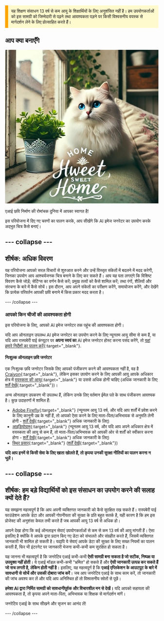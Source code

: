 <p style='border-left: solid; border-width:10px; border-color: #FFA500; background-color: #FFFACD; padding: 10px;'>
यह शिक्षण संसाधन 13 वर्ष से कम आयु के शिक्षार्थियों के लिए अनुशंसित नहीं है। हम उपयोगकर्ताओं को इस सामग्री को जिम्मेदारी से पढ़ने तथा आवश्यकता पड़ने पर किसी विश्वसनीय वयस्क से मार्गदर्शन लेने के लिए प्रोत्साहित करते हैं।
</p>

## आप क्या बनाएँगे

![एक आकर्षक नीली आंखों और गुलाबी नाक वाली एक रोएंदार सफेद बिल्ली एक खिड़की और सोफे के पीछे, एक सजावटी धातु के कंटेनर में एक गमले के पौधे के बगल में बैठी है। खिड़की की चौखट एक आरामदायक इंटीरियर का हिस्सा है, जिसमें फूलों का कुशन, हरे पौधे और अलमारियाँ हैं। खिड़की से एक इमारत दिखाई देती है। छवि के अग्रभाग में, कुछ सजावट के साथ, एक सुंदर शैली में "HOME Hweet SWEET Home" लिखा हुआ है।](images/prompt8.jpg)

एआई छवि निर्माण की रोमांचक दुनिया में आपका स्वागत है!

इस परियोजना में दिए गए चरणों का पालन करके, आप सीखेंगे कि AI इमेज जनरेटर का उपयोग करके अद्भुत चित्र कैसे बनाएं।

## --- collapse ---

## शीर्षक: अधिक विवरण

यह परियोजना आपको सरल विचारों से शुरुआत करने और उन्हें विस्तृत संकेतों में बदलने में मदद करेगी, जिनका उपयोग आप आश्चर्यजनक चित्र बनाने के लिए कर सकते हैं। आप यह पता लगाएंगे कि विशिष्ट विवरण कैसे जोड़ें; सेटिंग्स का वर्णन कैसे करें; प्रमुख तत्वों को कैसे शामिल करें; तथा रंगों, शैलियों और संरचना के बारे में कैसे सोचें। इस दौरान, आप अपने संकेतों का परीक्षण करेंगे, समायोजन करेंगे, और देखेंगे कि प्रत्येक परिवर्तन आपकी छवि बनाने में किस प्रकार मदद करता है।

\--- /collapse ---

### आपको किन चीजों की आवश्यकता होगी

इस परियोजना के लिए, आपको AI इमेज जनरेटर तक पहुंच की आवश्यकता होगी।

यदि आप ऑनलाइन उपलब्ध AI इमेज जनरेटर का उपयोग करने के लिए न्यूनतम आयु सीमा से कम हैं, या यदि आप रास्पबेरी पाई कंप्यूटर पर **अपना स्वयं का** AI इमेज जनरेटर होस्ट करना पसंद करेंगे, तो [यहां हमारे निर्देशों का पालन करें](https://projects.raspberrypi.org/en/projects/ai-images-on-pi){:target="_blank"}.

#### निःशुल्क ऑनलाइन छवि जनरेटर

एक निःशुल्क छवि जनरेटर जिसके लिए आपको पंजीकरण करने की आवश्यकता नहीं है, वह है [Craiyon](https://www.craiyon.com){:target="_blank"}, लेकिन इसका उपयोग करने के लिए आपकी आयु आपके अधिकार क्षेत्र में [वयस्कता की आयु](https://en.wikipedia.org/wiki/Age_of_majority){:target="_blank"} या उससे अधिक होनी चाहिए (अधिक जानकारी के लिए [शर्तें देखें](https://www.craiyon.com/terms){:target="_blank"})।

अन्य ऑनलाइन उपकरण भी उपलब्ध हैं, लेकिन उनके लिए वर्तमान ईमेल पते के साथ पंजीकरण आवश्यक है। कुछ उदाहरणों में शामिल हैं:

- [Adobe Firefly](https://firefly.adobe.com/){:target="_blank"} (न्यूनतम आयु 13 वर्ष, और यदि आप शर्तों में प्रवेश करने के लिए कानूनी उम्र के नहीं हैं, तो आपको ऐसा करने के लिए माता-पिता/अभिभावक से अनुमति लेनी होगी - [शर्तें देखें](https://www.adobe.com/uk/legal/terms.html){:target="_blank"} अधिक जानकारी के लिए)
- [आइडियोग्राम](https://www.ideogram.ai){:target="_blank"} (न्यूनतम आयु 13 वर्ष, और यदि आप अपने अधिकार क्षेत्र में वयस्कता की आयु से कम हैं, तो माता-पिता/अभिभावक को आपकी ओर से शर्तों को स्वीकार करना होगा - [शर्तें देखें](https://ideogram.ai/legal/tos){:target="_blank"} अधिक जानकारी के लिए)
- [स्थिर प्रसार](https://stablediffusionweb.com/){:target="_blank"} ([शर्तें देखें](https://stablediffusionweb.com/terms-and-conditions){:target="_blank"})

**यदि आप इनमें से किसी सेवा के लिए खाता खोलते हैं, तो कृपया उनकी सुरक्षा नीतियों का पालन करना न भूलें।**

## --- collapse ---

## शीर्षक: हम बड़े विद्यार्थियों को इस संसाधन का उपयोग करने की सलाह क्यों देते हैं?

यह समझना महत्वपूर्ण है कि आप अपनी व्यक्तिगत जानकारी को कैसे सुरक्षित रख सकते हैं। रास्पबेरी पाई फाउंडेशन आपके डेटा और आपकी गोपनीयता की सुरक्षा के प्रति बहुत सतर्क है, यही कारण है कि हम इस प्रोजेक्ट की अनुशंसा केवल तभी करते हैं जब आपकी आयु 13 वर्ष से अधिक हो।

आपने देखा होगा कि कई ऑनलाइन सेवाएं उपयोगकर्ताओं से कम से कम 13 वर्ष की आयु मांगती हैं। ऐसा इसलिए है क्योंकि वे आपके द्वारा प्रदान किए गए डेटा को संभालते और संग्रहीत करते हैं, जिसमें व्यक्तिगत जानकारी भी शामिल हो सकती है। यद्यपि ये सेवाएं आपके डेटा की सुरक्षा के लिए सख्त नियमों का पालन करती हैं, फिर भी इंटरनेट पर जानकारी भेजना कभी-कभी कम सुरक्षित हो सकता है।

यह जानना भी महत्वपूर्ण है कि जनरेटिव एआई कभी-कभी **ऐसी सामग्री बना सकता है जो सटीक, निष्पक्ष या उपयुक्त नहीं होती**। ये एआई मॉडल कभी-कभी "भ्रमित" हो सकते हैं और **ऐसी जानकारी उत्पन्न कर सकते हैं जो सच लगती है, लेकिन होती नहीं है**। इसलिए, यह महत्वपूर्ण है कि **एआई एप्लिकेशन के आउटपुट के बारे में सावधानी से सोचें और उसकी दोबारा जांच करें**। जब आप जनरेटिव एआई के साथ काम करें, तो जानकारी की जांच अवश्य कर लें और यदि आप अनिश्चित हों तो विश्वसनीय स्रोतों से पूछें।

**हमेशा AI द्वारा निर्मित सामग्री को सावधानीपूर्वक और विचारशील मन से देखें।** यदि आपको सहायता की आवश्यकता है, तो कृपया अपने माता-पिता, अभिभावक या शिक्षक से मार्गदर्शन मांगें।

जनरेटिव एआई के साथ सीखने और सृजन का आनंद लें!

\--- /collapse ---
